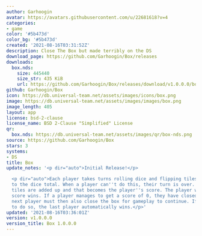 ```yaml
---
author: Garhoogin
avatar: https://avatars.githubusercontent.com/u/22681618?v=4
categories:
- game
color: '#5b473d'
color_bg: '#5b473d'
created: '2021-08-16T03:31:52Z'
description: Close The Box but made terribly on the DS
download_page: https://github.com/Garhoogin/Box/releases
downloads:
  box.nds:
    size: 445440
    size_str: 435 KiB
    url: https://github.com/Garhoogin/Box/releases/download/v1.0.0.0/box.nds
github: Garhoogin/Box
icon: https://db.universal-team.net/assets/images/icons/box.png
image: https://db.universal-team.net/assets/images/images/box.png
image_length: 405
layout: app
license: bsd-2-clause
license_name: BSD 2-Clause "Simplified" License
qr:
  box.nds: https://db.universal-team.net/assets/images/qr/box-nds.png
source: https://github.com/Garhoogin/Box
stars: 3
systems:
- DS
title: Box
update_notes: '<p dir="auto">Initial Release!</p>

  <p dir="auto">Each player takes turns rolling dice and flipping tiles that add up
  to the dice total. When a player can''t do this, their turn is over. The remaining
  tiles are added up and that becomes the player''s score. The player with the lowest
  score wins. If a player manages to get a score of 0, they have closed the box. The
  next player must then also close the box for gameplay to continue. If they fail
  to do so, the last player automatically wins.</p>'
updated: '2021-08-16T03:36:01Z'
version: v1.0.0.0
version_title: Box 1.0.0.0
---
```


